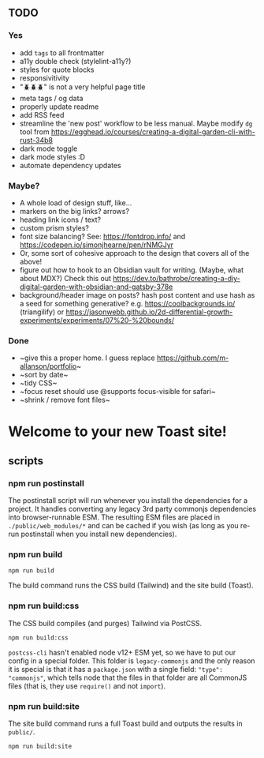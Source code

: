 ## TODO

### Yes

- add `tags` to all frontmatter
- a11y double check (stylelint-a11y?)
- styles for quote blocks
- responsivitivity
- "🪲🪲🪲" is not a very helpful page title
- meta tags / og data
- properly update readme
- add RSS feed
- streamline the 'new post' workflow to be less manual. Maybe modify `dg` tool from https://egghead.io/courses/creating-a-digital-garden-cli-with-rust-34b8 
- dark mode toggle
- dark mode styles :D
- automate dependency updates

### Maybe?

- A whole load of design stuff, like...
- markers on the big links? arrows?
- heading link icons / text?
- custom prism styles?
- font size balancing? See: https://fontdrop.info/ and https://codepen.io/simonjhearne/pen/rNMGJyr
- Or, some sort of cohesive approach to the design that covers all of the above!
- figure out how to hook to an Obsidian vault for writing. (Maybe, what about MDX?) Check this out https://dev.to/bathrobe/creating-a-diy-digital-garden-with-obsidian-and-gatsby-378e
- background/header image on posts? hash post content and use hash as a seed for something generative? e.g. https://coolbackgrounds.io/ (triangilify) or https://jasonwebb.github.io/2d-differential-growth-experiments/experiments/07%20-%20bounds/

### Done
- ~give this a proper home. I guess replace https://github.com/m-allanson/portfolio~
- ~sort by date~
- ~tidy CSS~
- ~focus reset should use @supports focus-visible for safari~
- ~shrink / remove font files~

# Welcome to your new Toast site!

## scripts

### npm run postinstall

The postinstall script will run whenever you install the dependencies for a project. It handles converting any legacy 3rd party commonjs dependencies into browser-runnable ESM. The resulting ESM files are placed in `./public/web_modules/*` and can be cached if you wish (as long as you re-run postinstall when you install new dependencies).

### npm run build

```shell
npm run build
```

The build command runs the CSS build (Tailwind) and the site build (Toast).

### npm run build:css

The CSS build compiles (and purges) Tailwind via PostCSS.

```shell
npm run build:css
```

`postcss-cli` hasn't enabled node v12+ ESM yet, so we have to put our config in a special folder. This folder is `legacy-commonjs` and the only reason it is special is that it has a `package.json` with a single field: `"type": "commonjs"`, which tells node that the files in that folder are all CommonJS files (that is, they use `require()` and not `import`).

### npm run build:site

The site build command runs a full Toast build and outputs the results in `public/`.

```shell
npm run build:site
```
